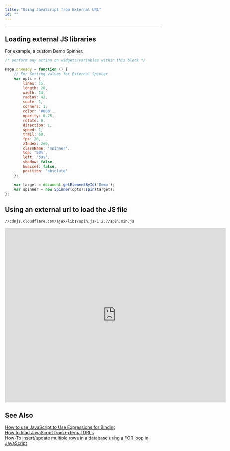 ```yaml
---
title: "Using JavaScript from External URL"
id: ""
---
```

---

## Loading external JS libraries

For example, a custom Demo Spinner.

```js
/* perform any action on widgets/variables within this block */

Page.onReady = function () {
    // For Setting values for External Spinner
    var opts = {
        lines: 15,
        length: 28,
        width: 14,
        radius: 42,
        scale: 1,
        corners: 1,
        color: '#000',
        opacity: 0.25,
        rotate: 0,
        direction: 1,
        speed: 1,
        trail: 60,
        fps: 20,
        zIndex: 2e9,
        className: 'spinner',
        top: '50%',
        left: '50%',
        shadow: false,
        hwaccel: false,
        position: 'absolute'
    };

    var target = document.getElementById('Demo');
    var spinner = new Spinner(opts).spin(target);
};
```

## Using an external url to load the JS file

`//cdnjs.cloudflare.com/ajax/libs/spin.js/1.2.7/spin.min.js`

<iframe src="https://docs.google.com/presentation/d/e/2PACX-1vRzlGIdapsL_dzJ9eqfK_yZmkPUU9fjDTUojej4EdItrQOumE80U-DjbxGLl5QrF1WmWZLEGG_BJHBj/embed?start=false&amp;loop=false&amp;delayms=3000" frameborder="0" width="708" height="560" allowfullscreen="true" mozallowfullscreen="true" webkitallowfullscreen="true"></iframe>

## See Also

[How to use JavaScript to Use Expressions for Binding](/learn/how-tos/using-javascript-binding/)  
[How to load JavaScript from external URLs](/learn/how-tos/using-javascript-external-url/)  
[How-To insert/update multiple rows in a database using a FOR loop in JavaScript](/learn/how-tos/using-javascript-loop-command/)  
